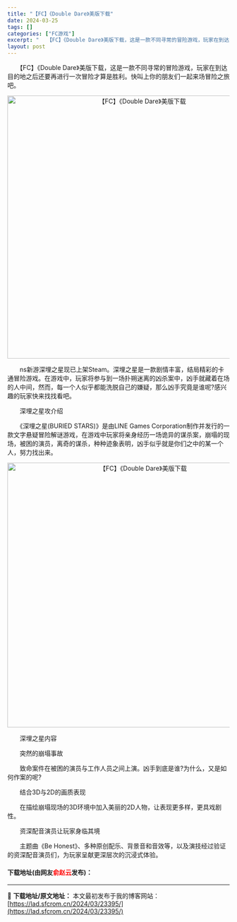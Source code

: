 ```yaml
---
title: "【FC】《Double Dare》美版下载"
date: 2024-03-25
tags: []
categories: ["FC游戏"]
excerpt: "　　【FC】《Double Dare》美版下载，这是一款不同寻常的冒险游戏，玩家在到达目的地之后还要再进行一次冒险才算是胜利。快叫上你的朋友们一起来场冒险之旅吧。 　　ns新游深埋之星现已上架Steam。深埋之星是一款剧情丰富，结局精彩的卡通冒险游戏。在游戏中，玩家将参与到一场扑朔迷离的凶杀案中，凶&hellip;"
layout: post
---
```


 <p>　　【FC】《Double Dare》美版下载，这是一款不同寻常的冒险游戏，玩家在到达目的地之后还要再进行一次冒险才算是胜利。快叫上你的朋友们一起来场冒险之旅吧。</p> <p align="center"><img align="" border="0" src="https://lad.sfcrom.cn/wp-content/uploads/2024/03/20240325_66018f682495b.png" width="596" alt="【FC】《Double Dare》美版下载" /></p> <p>　　ns新游深埋之星现已上架Steam。深埋之星是一款剧情丰富，结局精彩的卡通冒险游戏。在游戏中，玩家将参与到一场扑朔迷离的凶杀案中，凶手就藏着在场的人中间，然而，每一个人似乎都能洗脱自己的嫌疑，那么凶手究竟是谁呢?感兴趣的玩家快来找找看吧。</p> <p>　　深埋之星攻介绍</p> <p>　　《深埋之星(BURIED STARS)》是由LINE Games Corporation制作并发行的一款文字悬疑冒险解谜游戏，在游戏中玩家将亲身经历一场诡异的谋杀案，崩塌的现场，被困的演员，离奇的谋杀，种种迹象表明，凶手似乎就是你们之中的某一个人，努力找出来。</p> <p align="center"><img align="" border="0" src="https://lad.sfcrom.cn/wp-content/uploads/2024/03/20240325_66018f69c159a.png" width="600" alt="【FC】《Double Dare》美版下载" /></p> <p>　　深埋之星内容</p> <p>　　突然的崩塌事故</p> <p>　　致命案件在被困的演员与工作人员之间上演。凶手到底是谁?为什么，又是如何作案的呢?</p> <p>　　结合3D与2D的画质表现</p> <p>　　在描绘崩塌现场的3D环境中加入美丽的2D人物，让表现更多样，更具戏剧性。</p> <p>　　资深配音演员让玩家身临其境</p> <p>　　主题曲《Be Honest》、多种原创配乐、背景音和音效等，以及演技经过验证的资深配音演员们，为玩家呈献更深层次的沉浸式体验。</p> <p><h4>下载地址(由网友<font color="red">俞赵云</font>发布)：</h4></p> 

---
📖 **下载地址/原文地址：** 本文最初发布于我的博客网站：[https://lad.sfcrom.cn/2024/03/23395/](https://lad.sfcrom.cn/2024/03/23395/)
